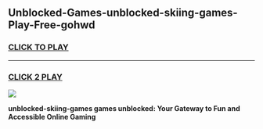 
## Unblocked-Games-unblocked-skiing-games-Play-Free-gohwd
<h3>
<a href="https://premium76.site?title=unblocked-skiing-games&ref=18A">CLICK TO PLAY</a></h3>
<hr>

<h3>
<a href="https://premium76.site?title=unblocked-skiing-games&ref=18A">CLICK 2 PLAY</a>
  
</h3>

<a href="https://premium76.site?title=unblocked-skiing-games&ref=18A"><img src="https://clearcache.store/games.png"></a>


**unblocked-skiing-games games unblocked: Your Gateway to Fun and Accessible Online Gaming**
